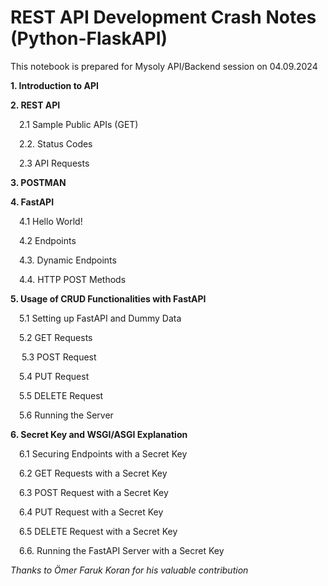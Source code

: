 # REST API Development Crash Notes (Python-FlaskAPI)

This notebook is prepared for Mysoly API/Backend session on 04.09.2024

**1. Introduction to API**

**2. REST API**

&ensp;&ensp;2.1 Sample Public APIs (GET)
   
&ensp;&ensp;2.2. Status Codes
   
&ensp;&ensp;2.3 API Requests

**3. POSTMAN**

**4. FastAPI**

&ensp;&ensp;4.1 Hello World!
    
&ensp;&ensp;4.2 Endpoints

&ensp;&ensp;4.3. Dynamic Endpoints

&ensp;&ensp;4.4. HTTP POST Methods

**5. Usage of CRUD Functionalities with FastAPI**

&ensp;&ensp;5.1 Setting up FastAPI and Dummy Data

&ensp;&ensp;5.2 GET Requests

&ensp;&ensp; 5.3 POST Request

&ensp;&ensp;5.4 PUT Request

&ensp;&ensp;5.5 DELETE Request

&ensp;&ensp;5.6 Running the Server

**6. Secret Key and WSGI/ASGI Explanation**

&ensp;&ensp;6.1 Securing Endpoints with a Secret Key

&ensp;&ensp;6.2 GET Requests with a Secret Key

&ensp;&ensp;6.3 POST Request with a Secret Key

&ensp;&ensp;6.4 PUT Request with a Secret Key

&ensp;&ensp;6.5 DELETE Request with a Secret Key

&ensp;&ensp;6.6. Running the FastAPI Server with a Secret Key



_Thanks to Ömer Faruk Koran for his valuable contribution_
